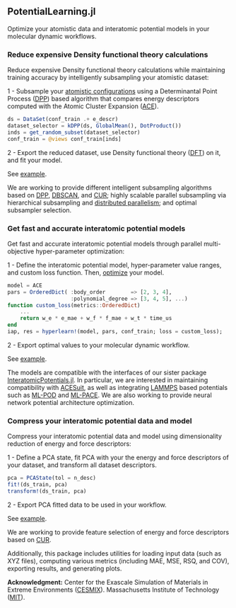 ## PotentialLearning.jl 

Optimize your atomistic data and interatomic potential models in your molecular dynamic workflows.


### Reduce expensive Density functional theory calculations

Reduce expensive Density functional theory calculations while maintaining training accuracy by intelligently subsampling your atomistic dataset:

1 - Subsample your [atomistic configurations](https://github.com/JuliaMolSim/AtomsBase.jl) using a Determinantal Point Process ([DPP](https://github.com/dahtah/Determinantal.jl)) based algorithm that compares energy descriptors computed with the Atomic Cluster Expansion ([ACE](https://github.com/ACEsuit)).
```julia
ds = DataSet(conf_train .+ e_descr)
dataset_selector = kDPP(ds, GlobalMean(), DotProduct())
inds = get_random_subset(dataset_selector)
conf_train = @views conf_train[inds]
```
2 - Export the reduced dataset, use Density functional theory ([DFT](https://docs.dftk.org/stable/)) on it, and fit your model.

See [example](https://cesmix-mit.github.io/PotentialLearning.jl/dev/generated/DPP-ACE-aHfO2-1/fit-dpp-ace-ahfo2/).

We are working to provide different intelligent subsampling algorithms based on [DPP](https://github.com/dahtah/Determinantal.jl), [DBSCAN](https://docs.google.com/document/d/1SWAanEWQkpsbr2lqetMO3uvdX_QK-Z7dwrgPaM1Dl0o/edit), and [CUR](https://github.com/JuliaLinearAlgebra/LowRankApprox.jl); highly scalable parallel subsampling via hierarchical subsampling and [distributed parallelism](https://github.com/JuliaParallel/Dagger.jl); and optimal subsampler selection.


### Get fast and accurate interatomic potential models

Get fast and accurate interatomic potential models through parallel multi-objective hyper-parameter optimization:

1 - Define the interatomic potential model, hyper-parameter value ranges, and custom loss function. Then, [optimize](https://github.com/baggepinnen/Hyperopt.jl) your model.
```julia
model = ACE
pars = OrderedDict( :body_order        => [2, 3, 4],
                    :polynomial_degree => [3, 4, 5], ...)
function custom_loss(metrics::OrderedDict)
    ...
    return w_e * e_mae + w_f * f_mae + w_t * time_us
end
iap, res = hyperlearn!(model, pars, conf_train; loss = custom_loss);
```
2 - Export optimal values to your molecular dynamic workflow.

See [example](https://cesmix-mit.github.io/PotentialLearning.jl/dev/generated/Opt-ACE-aHfO2/fit-opt-ace-ahfo2/).

The models are compatible with the interfaces of our sister package [InteratomicPotentials.jl](https://github.com/cesmix-mit/InteratomicPotentials.jl). In particular, we are interested in maintaining compatibility with [ACESuit](https://github.com/ACEsuit), as well as integrating [LAMMPS](https://www.lammps.org/) based potentials such as [ML-POD](https://docs.lammps.org/Packages_details.html#pkg-ml-pod) and [ML-PACE](https://docs.lammps.org/Packages_details.html#ml-pace-package). We are also working to provide neural network potential architecture optimization.

### Compress your interatomic potential data and model

Compress your interatomic potential data and model using dimensionality reduction of energy and force descriptors:

1 - Define a PCA state, fit PCA with your the energy and force descriptors of your dataset, and transform all dataset descriptors.
```julia
pca = PCAState(tol = n_desc)
fit!(ds_train, pca)
transform!(ds_train, pca)
```
2 - Export PCA fitted data to be used in your workflow.

See [example](https://cesmix-mit.github.io/PotentialLearning.jl/dev/generated/PCA-ACE-aHfO2/fit-pca-ace-ahfo2/).

We are working to provide feature selection of energy and force descriptors based on [CUR](https://github.com/JuliaLinearAlgebra/LowRankApprox.jl).

Additionally, this package includes utilities for loading input data (such as XYZ files), computing various metrics (including MAE, MSE, RSQ, and COV), exporting results, and generating plots.

**Acknowledgment:** Center for the Exascale Simulation of Materials in Extreme Environments ([CESMIX](https://computing.mit.edu/cesmix/)). Massachusetts Institute of Technology ([MIT](https://www.mit.edu/)).
